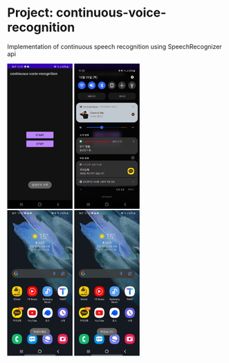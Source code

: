 # Project: continuous-voice-recognition

Implementation of continuous speech recognition using SpeechRecognizer api

<img src="doc/imgs/1.jpg" width="30%"> <img src="doc/imgs/2.jpg" width="30%">  
<img src="doc/imgs/3.jpg" width="30%"> <img src="doc/imgs/4.jpg" width="30%">
